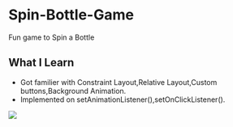 # Spin-Bottle-Game
Fun game to Spin a Bottle
## What I Learn
- Got familier with Constraint Layout,Relative Layout,Custom buttons,Background Animation.
- Implemented on setAnimationListener(),setOnClickListener().
<image src="screenshot/Screenshot.png" >
